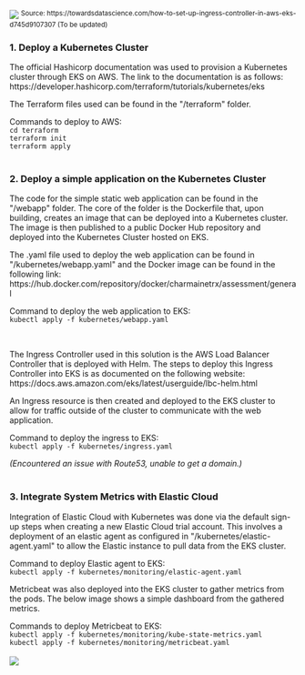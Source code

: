 <img src="https://miro.medium.com/v2/resize:fit:720/format:webp/1*ig_nWLtln7ybZO_yrQHUCg.png">
<sup>Source: https://towardsdatascience.com/how-to-set-up-ingress-controller-in-aws-eks-d745d9107307 (To be updated)</sup>
<br>

### 1. Deploy a Kubernetes Cluster
<p>The official Hashicorp documentation was used to provision a Kubernetes cluster through EKS on AWS. The link to the documentation is as follows: https://developer.hashicorp.com/terraform/tutorials/kubernetes/eks</p>

<p>The Terraform files used can be found in the "/terraform" folder.</p>

Commands to deploy to AWS:<br>
`cd terraform`<br>
`terraform init`<br>
`terraform apply`
<br><br>

### 2. Deploy a simple application on the Kubernetes Cluster
<p>The code for the simple static web application can be found in the "/webapp" folder. The core of the folder is the Dockerfile that, upon building, creates an image that can be deployed into a Kubernetes cluster. The image is then published to a public Docker Hub repository and deployed into the Kubernetes Cluster hosted on EKS.</p>

<p>The .yaml file used to deploy the web application can be found in "/kubernetes/webapp.yaml" and the Docker image can be found in the following link: https://hub.docker.com/repository/docker/charmainetrx/assessment/general</p>

Command to deploy the web application to EKS:<br>
`kubectl apply -f kubernetes/webapp.yaml`

<br>
<p>The Ingress Controller used in this solution is the AWS Load Balancer Controller that is deployed with Helm. The steps to deploy this Ingress Controller into EKS is as documented on the following website: https://docs.aws.amazon.com/eks/latest/userguide/lbc-helm.html</p>

<p>An Ingress resource is then created and deployed to the EKS cluster to allow for traffic outside of the cluster to communicate with the web application.</p>

Command to deploy the ingress to EKS:<br>
`kubectl apply -f kubernetes/ingress.yaml`

<i>(Encountered an issue with Route53, unable to get a domain.)</i>
<br><br>

### 3. Integrate System Metrics with Elastic Cloud
<p>Integration of Elastic Cloud with Kubernetes was done via the default sign-up steps when creating a new Elastic Cloud trial account. This involves a deployment of an elastic agent as configured in "/kubernetes/elastic-agent.yaml" to allow the Elastic instance to pull data from the EKS cluster.</p>

Command to deploy Elastic agent to EKS:<br>
`kubectl apply -f kubernetes/monitoring/elastic-agent.yaml`

<p>Metricbeat was also deployed into the EKS cluster to gather metrics from the pods. The below image shows a simple dashboard from the gathered metrics.</p>

Commands to deploy Metricbeat to EKS:<br>
`kubectl apply -f kubernetes/monitoring/kube-state-metrics.yaml`<br>
`kubectl apply -f kubernetes/monitoring/metricbeat.yaml`<br>
<br>
<img src="https://i.imgur.com/v7VgDHf.png">
